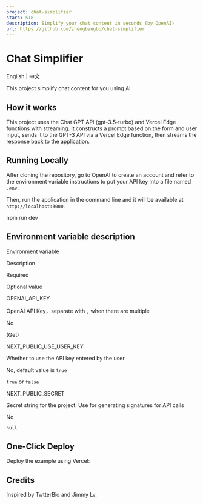 ```yaml
---
project: chat-simplifier
stars: 518
description: Simplify your chat content in seconds (by OpenAI)
url: https://github.com/zhengbangbo/chat-simplifier
---
```


Chat Simplifier
===============

English | 中文

This project simplify chat content for you using AI.

How it works
------------

This project uses the Chat GPT API (gpt-3.5-turbo) and Vercel Edge functions with streaming. It constructs a prompt based on the form and user input, sends it to the GPT-3 API via a Vercel Edge function, then streams the response back to the application.

Running Locally
---------------

After cloning the repository, go to OpenAI to create an account and refer to the environment variable instructions to put your API key into a file named `.env`.

Then, run the application in the command line and it will be available at `http://localhost:3000`.

npm run dev

Environment variable description
--------------------------------

Environment variable

Description

Required

Optional value

OPENAI\_API\_KEY

OpenAI API Key，separate with `,` when there are multiple

No

(Get)

NEXT\_PUBLIC\_USE\_USER\_KEY

Whether to use the API key entered by the user

No, default value is `true`

`true` or `false`

NEXT\_PUBLIC\_SECRET

Secret string for the project. Use for generating signatures for API calls

No

`null`

One-Click Deploy
----------------

Deploy the example using Vercel:

Credits
-------

Inspired by TwtterBio and Jimmy Lv.
